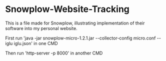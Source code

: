 # Snowplow-Website-Tracking
This is a file made for Snowplow, illustrating implementation of their software into my personal website. 

First run 'java -jar snowplow-micro-1.2.1.jar --collector-config micro.conf --iglu iglu.json' in one CMD 

Then run 'http-server -p 8000' in another CMD 
